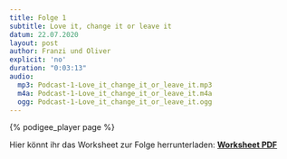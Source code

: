 ```yaml
---
title: Folge 1
subtitle: Love it, change it or leave it
datum: 22.07.2020
layout: post
author: Franzi und Oliver
explicit: 'no'
duration: "0:03:13"
audio:
  mp3: Podcast-1-Love_it_change_it_or_leave_it.mp3  
  m4a: Podcast-1-Love_it_change_it_or_leave_it.m4a
  ogg: Podcast-1-Love_it_change_it_or_leave_it.ogg
---
```


{% podigee_player page %}

Hier könnt ihr das Worksheet zur Folge herrunterladen: [**Worksheet PDF**](/download/worksheet_love_it_change_it_or_leave_it_to_love_it.pdf)

<!--
## Love it, change it or leave it … to love it!
Auf einer Skala von 1 (es ist sooo schrecklich) bis 10 (es könnte nicht besser sein) - wie zufrieden bist du mit deinem derzeitigen Arbeitsleben?
Noch eine Frage für alle, die für sich eben eine einstellige Zahl definiert haben….
Auf einer Skala von 1 (ach nö, geht schon) bis 10 (los geht’s, ich kann es kaum erwarten!) - wie motiviert bist du, daran etwas zu ändern?

Das Motto der ersten Podcastfolge lautet: LOVE IT * CHANGE IT * OR LEAVE IT …to love it („Liebe es, ändere es oder verlasse es…um es wieder lieben zu können“). 
Mit IT ist natürlich das ArbeitsLeben gemeint. 
Übrigens ist das L in ArbeitsLeben bewusst großgeschrieben – vieles von dem, was wir hier thematisieren, lässt sich sowohl auf das Berufs- als auch das Privatleben übertragen. Manchmal werden wir die Brücken schlagen, manchmal dürft ihr dies gern selbst tun. 
Die Liebe, so albern es grad klingt, ist der Anfang und das Ende dieser Folge. Man könnte es natürlich auch in Zufriedenheit umbenennen, aber das hört sich nicht so schön an :D 
Übrigens findet ihr auf unserer Homepage mange-frei.com auch ein passendes Worksheet. Wer richtig loslegen möchte, kann sich also gern das Arbeitsblatt herunterladen 😊
Alsoooo….Wenn du deinen Job liebst, der Montagmorgen für dich kein Gräuel ist und du nicht nur funktionierst im Arbeitsleben, sondern dich erfüllt fühlst … dann darfst du an dieser Stelle den Pausenknopf drücken und dir real oder mental Konfetti schmeißen und dir breit grinsend auf die Schulter klopfen! 
Diese Folge richtet sich nämlich an alle, die nicht zu 100% zufrieden in ihrem ArbeitsLeben sind.
Wir nehmen diesen Spruch heute einmal auseinander und wir versprechen, dass uns diese Themen in der ein oder anderen Form immer wieder begegnen werden in anderen Folgen. Denn letztlich ist es unser Ziel, dir das „love it“ der Arbeit und des Lebens, zu ermöglichen.
Angenommen, du kannst die obigen Punkte so nicht unterschreiben und bist eher unzufrieden mit deinem ArbeitsLeben, dann bewegen wir uns in dem Bereich von „Change it“, also einer notwendigen Veränderung. 
Das „Change it“ gefällt uns deshalb so gut, weil es nicht alle schaffen, überhaupt über den Zustand der Unzufriedenheit hinauskommen. Ängste lähmen sie vielleicht, mangelndes Selbstvertrauen hemmt, erdrückende Lebensumstände oder Verpflichtungen schnüren den Atem ab oder aber die Gewissheit des Furchtbaren (immerhin weiß ich, was ich hab) scheint das bessere Los zu sein als den Sprung in das Unbekannte zu wagen. 
Von diesen Menschen gibt es sicher seeehr viele und ich möchte dies auch gar nicht bewerten. Unser Podcast richtet sich jedoch vor allem an die, die unzufrieden sind UND den Sprung wagen wollen – und damit ist nicht zwangsläufig eine Kündigung gemeint. 
Vielmehr geht es darum, sich intensiv mit den Faktoren zu beschäftigen, die diese Unzufriedenheit auslösen. Wenn du dich immernoch angesprochen fühlst, dann wird es jetzt spannend! 


Zusammenfassung: Wir sind unzufrieden. Wir wollen etwas ändern – Change it!

*	Der erste wichtige Schritt ist die Analyse. 
*	Alles, was mithilft, dem Problem auf die Spur zu kommen, kann hilfreich sein. 
*	Hier ist es deshalb ganz essentiell, aus dem Autopilotenmodus, bei dem sich das Unterbewusstsein um alles kümmert, heraus zu kommen und mit vollem Bewusstsein durch den Tag zu geben. 
*	Geht einmal wachsam durch euren Arbeitsalltag – was triggert euch? Was löst negative Gefühle in euch aus? Sind es Zeiten, Personen, Orte, Tätigkeiten, die euch nicht guttun? Oder eher Rahmenbedingungen? 
*	Schreibt alles auf, was ihr an euch beobachtet. 
*	Neben der Selbsteinschätzung könnt ihr euch auch natürlich auch der Fremdeinschätzung bedienen und etwa mit Kollegen, Partner, Vorgesetzte, Bekannten ins Gespräch zu kommen und gemeinsam Ursachensuche zu betreiben. 


Zusammenfassung: Wir sind unzufrieden. Wir wollen etwas ändern – Change it! Also analysieren wir unser Problem.
*	Je nachdem, wie viele Punkte auf eurer Liste langen, dürft ihr sie Clustern und zu übergeordneten Kategorien zusammenfassen oder zumindest priorisieren
*	Wenn ihr die gesammelten Informationen in Ruhe gesichtet habt, dürft ihr auch noch einen Schritt weiterdenken …
  *	bedingen gewissen Punkte einander? 
  * Lässt sich ein klarer Anfang finden in einer langen Kette an Unzufriedenheitsfaktoren? 
  * Dann könnte das dein BIG Domino sein – der eine Stein, der alles ins Rollen bringt 
  * In deinem Fall im negativen Sinne. Beispiel: Frühes Aufstehen oder lange Arbeitswege als Tageskiller schlechthin
  * Dann ist das perfekt, weil du dich vorerst auf diesen einen Faktor konzentrieren und in die nächste Stufe übergehen kannst
  * Ansonsten nimmst du einfach die wichtigsten und störendsten Aspekte mit zum nächsten Schritt …


Zusammenfassung: Wir sind unzufrieden. Wir wollen etwas ändern – Change it! Also analysieren wir unser Problem. Wir haben einige mögliche Gründe gefunden und konzentrieren uns auf den/die wichtigsten.

Problemlösung. 
*	Veränderungen beginnen natürlich im Kopf und im Bewusstsein, aber so richtig cool wird es doch erst, wenn sie greifbar werden
*	Deshalb darfst du dir nun für deinen BIG DOMINO oder deine Kernprobleme entsprechende Lösungsansätze überlegen 
*	In welche Richtung müsste sich dein ArbeitsLeben hin verändern, damit du dich erfüllt und glücklich oder gefordert oder was auch immer fühlst? 
*	Hierfür ist es gut, sein Ziel vor Augen zu haben
*	Vielleicht nimmst du dir einen Moment Zeit und schreibst dir alles auf, was zu einem idealen ArbeitsLeben für dich dazugehört 
*	Egal, wie unrealistisch es auch in der Umsetzung oder in deinem jetzigen Job sein mag
*	Male dir einen Best Case aus, damit du eine Art Polarstern hast
*	Das wird dir später in vielen Situationen, in denen ein anderes Verhalten oder größere Entscheidungen von dir abverlangt werden, hilfreich sein
*	Wenn dir das schwer fällt, (ich hab da mal etwas vorbereitet) höre unbedingt in unsere zweite Podcastfolge rein – da leite ich euch mit einer meditativen Fantasiereise durch euren Traumarbeitstag
*	Alle Problemlöseideen, die dir nun einfallen und dich deinem Idealzustand sogar näherbringen, dürfen frei notiert werden
*	Auch hier ist filtern nicht hilfreich, lass deiner Kreativität freien Lauf

*	Wenn du dann auf dein Gesamtkunstwerk schaust, wirst du nach einem kleinen Realitätscheck spüren, welche Ansätze es wert sind, mit in die nächste Phase genommen zu werden … – die der Umsetzung. Bitte nicht die ganzen tollen Ideen wegschmeißen! Hebt sie euch gut auf, erweitert sie etc. 

Zusammenfassung: Wir sind unzufrieden. Wir wollen etwas ändern – Change it! Also analysieren wir unser Problem. Wir haben einige mögliche Gründe gefunden und konzentrieren uns auf den/die wichtigsten. Wir suchen nach Lösungsansätzen und entscheiden uns nach einer kritischen Prüfung für den/die realistischste/n. 

*	Jetzt kommt der abgefahrene Teil! 
*	Ihr seid nicht nur unzufrieden, ihr merkt dies auch noch
* Ihr fügt euch nicht dem Schicksal, fühlt euch nicht hilflos, sondern wollt es in die Hand nehmen 
* Ihr macht euch einen Kopf, analysiert, habt vielleicht euren BIG DOMINO gefunden, notiert und spinnt umher … wie unfassbar schade wäre, jetzt nicht in die Umsetzung zu kommen! 
*	Schafft euch dafür möglichst entspannte Bedingungen, denn dieser Teil ist zwar abgefahren, aber auch kräftezehrend
*	Je nach Problemlöseansatz auch körperlich , primär aber geistig
*	Euer Gehirn liebt nämlich den Autopiloten und Gewohnheiten (wunderschönes Schlagwort, auf das wir in einer extra Folge sicher nochmals eingehen werden) und es wird eure ganze Aufmerksamkeit brauchen, bewusst gegen den Strom zu schwimmen und neue Erfahrungen zu machen
*	Deshalb hilft es sehr, sich nur auf einen bzw. wenige Punkte zu konzentrieren und nicht über Nacht die Welt verändern zu wollen

*	Jetzt darst du in die Umsetzung kommen!
* Teste dich und deine neuen Strategien aus
*	Sei milde mit dir, es dauert eine Weile, neue Gewohnheiten zu etablieren
-->